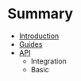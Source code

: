 # Summary

* [Introduction](README.md)
* [Guides](guidesmd.md)
* [API](api.md)
   * Integration
   * Basic

